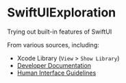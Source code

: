 # SwiftUIExploration

Trying out built-in features of SwiftUI

From various sources, including:

- Xcode Library (`View` > `Show Library`)
- [Developer Documentation](https://developer.apple.com/documentation/swiftui/)
- [Human Interface Guidelines](https://developer.apple.com/design/human-interface-guidelines/guidelines/overview)
